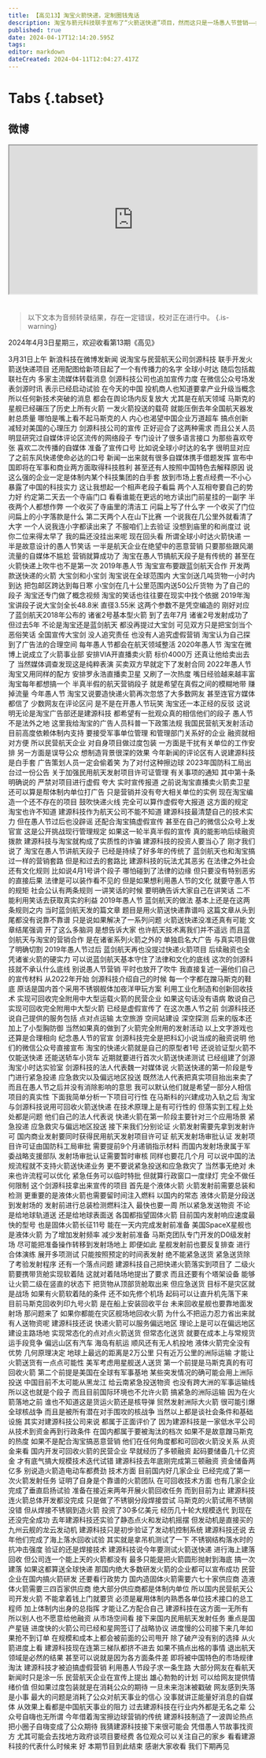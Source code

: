 ```yaml
---
title: 【高见13】淘宝火箭快递，定制圈钱鬼话
description: 淘宝与箭元科技联手宣布了“火箭送快递”项目，然而这只是一场愚人节营销——如果后续变成找融资、要经费的凭据，就构成了实质性诈骗。
published: true
date: 2024-04-17T12:14:20.595Z
tags: 
editor: markdown
dateCreated: 2024-04-11T12:04:27.417Z
---
```


# Tabs {.tabset}

## 微博

<div style="position: relative; padding: 30% 45%;">
<iframe style="position: absolute; width: 100%; height: 100%; left: 0; top: 0;"src="https://weibo.com/tv/show/1034:5019393445527579?from=old_pc_videoshow"></iframe>
</div>


#

> 以下文本为音频转录结果，存在一定错误，校对正在进行中。
{.is-warning}

2024年4月3日星期三，欢迎收看第13期《高见》

3月31日上午
新浪科技在微博发新闻
说淘宝与民营航天公司剑源科技
联手开发火箭送快递项目
还用配图给新项目起了一个有传播力的名字
全球小时达
随后包括裁联社在内
多家主流媒体转载消息
剑源科技公司也追加宣传力度
在微信公众号场发表剑源时讯
表示已经启动试验
在今天的中国
投机商人也知道要拿产业升级当概念
所以任何新技术突破的消息
都会在舆论场内反复放大
尤其是在航天领域
马斯克的星舰已经碾压了历史上所有火箭
一发火箭投送的载荷
就能压倒去年全国航天器发射总质量
哪怕是嘴上看不起马斯克的人
内心也渴望中国企业万道超车
搞点创新
减轻对美国的心理压力
剑源科技公司的宣传
正好迎合了这两种需求
而且公关人员明显研究过自媒体评论区流传的网络段子
专门设计了很多语言接口
为那些喜欢夸张
喜欢二次传播的自媒体
准备了宣传口号
比如说全球小时达的名字
很明显对应了之前东风快递使命必达的口号
新闻一出来就有很多自媒体携手借题发挥
宣布中国即将在军事和商业两方面取得科技胜利
甚至还有人按照中国特色去解释原因
说这么强的企业一定是体制内某个科技集团的白手套
放到市场上套点经费一不小心暴露了中国的科技实力
这让我想起一个相声老段子看扁
两个人互相夸要自己的势力好
约定第二天去一个寺庙门口
看看谁能在更远的地方读出门前星挂的一副字
半夜两个人都想作弊
一个收买了寺庙里的清洁工
问扁上写了什么字
一个收买了门位
问扁上的小字落款是什么
第二天两个人在山下比赛
一个说我在几公里外就看清了大字
一个人说我连小字都读出来了
不服咱们上去验证
没想到庙里的和尚度过
说你二位来得太早了
我的扁还没挂出来呢
现在回头看
所谓全球小时达火箭快递
一半是故意设计的愚人节笑话
一半是航天企业在绝望中的恶意营销
只要那些跟风潮流量的自媒体不尴尬
营销就算成功了
淘宝在愚人节搞航天段子是有传统的
甚至在火箭快递上吹牛也不是第一次
2019年愚人节
淘宝宣布要跟蓝剑航天合作
开发两款送快递的火箭
大宝剑和小宝剑
淘宝说在全球范围内
大宝剑送几吨货物一小时内到达
把包邮区跨达到每日寒
小宝剑在几十公里范围内送50公斤货物
为了自己的段子
淘宝还专门做了概念视频
淘宝的笑话也往往要在现实中找个依据
2019年淘宝讲段子说大宝剑全长48.8米
直径3.55米
这两个参数不是凭空编造的
刚好对应了蓝剑航天2018年公布的
诸雀2号基本型火箭
到了去年7月
诸雀2号发射成功了
但过去5年
不论是淘宝还是蓝剑航天
都没再提过大宝剑
可见双方只是把宝剑当个恶俗笑话
全国宣传大宝剑
没人追究责任
也没有人追究虚假营销
淘宝认为自己探到了广告法的合理空间
每年愚人节都会在航天领域整活
2020年愚人节
淘宝在微博上说成立了火箭事业部
安排VIA开直播卖火箭
标价4000万
还真让他给卖出去了
当然媒体调查发现这是纯粹表演
买卖双方早就定下了发射合同
2022年愚人节
淘宝又用同样的配方
安排罗永浩直播卖卫星
又刷了一次热度
嘴日经验越来越丰富
淘宝每年都想搞一个
半真半假的航天营销段子
就是希望在真假之间的模糊地带
赚掉流量
今年愚人节
淘宝又说要造快递火箭再次忽悠了大多数网友
甚至连官方媒体都信了
少数网友在评论区问
是不是在开愚人节玩笑
淘宝还一本正经的反驳
这说明无论是淘宝广告部还是建源科技
都希望有一批观众真的相信他们的段子
愚人节不是法外之地
这里我给淘宝的广告人员科普一下政策法规
我国民营航天发射活动
目前高度依赖体制内支持
要接受军事单位管理
和管理部门关系好的企业
融资就相对方便 所以民营航天企业
对自身项目做过度包装
一方面是干扰有关单位的工作安排
另一方面是误导公众
想制造背景很深的效果
今年新闻的评论区有人说建源科技是白手套
广告策划人员一定会偷着笑
为了对付这种擦边球
2023年国防科工局出台过一份公告
关于加强民用航天发射项目许可证管理
有关事项的通知
其中第十条明确说的
严禁对项目进行虚假 夸大 实时宣传报道
之前说淘宝直播卖火箭卖卫星
还可以算是帮体制内单位打广告
只是营销并没有夸大相关单位的实例
现在淘宝编造一个还不存在的项目
鼓吹快递火线
完全可以算作虚假夸大报道
这方面的规定
淘宝也许不知道
建源科技作为航天公司不能不知道
建源科技最清楚自己的技术实力
但在愚人节过后也没辟谣
还配合淘宝搞虚假宣传
甚至在自己的微信公众号上发官宣
这是公开挑战现行管理规定
如果这一轮半真半假的宣传
真的能影响后续融资拨款
建源科技与淘宝就构成了实质性的诈骗
建源科技的投资人要当心了
刚才我们说了
淘宝在愚人节讲航天段子
已经是持续了好多年的传统了
蓝剑航天也和淘宝搞过一样的营销套路
但是和过去的套路比
建源科技的玩法尤其恶劣
在法律之外社会还有文化规则
比如说4月1号讲个段子
哪怕碰到了法律的边缘
但只要没有特别恶劣的直接后果
法律是可以装作看不见的
但是如果想利用愚人节的文化
就要守愚人节的规矩
社会公认有两条规则
一讲笑话的时候
要明确告诉大家自己在讲笑话
二不能利用笑话去获取真实的利益
2019年愚人节
蓝剑航天的做法
基本上还是在这两条规则之内
当时蓝剑航天发的篇文章
题目是用火箭送快递靠谱吗
这篇文章从头到尾都没有说靠不靠谱
只是说如果解决了一系列问题
火箭送快递没准还真有可能
文章结尾强调
开了这么多脑洞
是想告诉大家
也许航天技术离我们并不遥远
而且蓝剑航天与淘宝的营销合作
是在诸雀系列火箭之外的
单独启名大广告
与真实项目做了明确切割
2019年愚人节过后
蓝剑航天再也没提过快递火箭项目
后续融资也全凭诸雀火箭的硬实力
可以说蓝剑航天基本守住了法律和文化的底线
这次的剑源科技就不承认什么底线
别说愚人节营销
平时也放开了吹牛
我直接复述一遍他们自己的宣传材料
从2022年开始
剑源科技介绍自己的时候
每一个字都在蹭马斯克的鞋底
原话是国内首个采用不锈钢舰体加夜洋甲玩方案
利用工业化制造和创新回收技术
实现可回收完全附用中大型运载火箭的民营企业
如果这句话没有语病
敢说自己实现可回收完全附用中大型火箭
已经是虚假宣传了
在这次愚人节之前
剑源科技还说自己提供的服务包括
点对点运输
太空旅游
空间站建设
深空探测
后来的版本还加上了小型胸防御
当然如果真的做到了火箭完全附用的发射活动
以上文字游戏也还算是合理相向
纪念愚人节的官宣
剑源科技完全是把科幻小说当成的融资说明
他们的微信公众号直接宣布
淘宝的快递火箭就是自己的原型者1号
还说验证型火箭不仅能送快递
还能送轿车小货车
近期就要进行首次火箭送快递测试
已经组建了剑源淘宝小时达实验室
剑源科技的法人代表魏一对媒体说
火箭送快递的第一阶段是专门进行紧急投递
应急救灾以及偏远地区投送
既然法人代表把真实项目抬出来卖了
而且在愚人节之后并没有消除影响的意思
我可以默认他们就是希望一部分人相信项目的真实性
下面我简单分析一下项目可行性
在马斯科的兴建成功入轨之后
淘宝与剑源科技说用可回收火箭送快递
在技术原理上是有可行性的
但落实到工程上处处都是问题
他们自己的法人代表说
快递火箭在第一阶段主要针对三个应用场景
紧急投递 应急救灾与偏远地区投送
接下来我们分别论证
火箭发射需要先拿到发射许可
国内商业发射要同时获得民用航天发射项目许可证
航天发射场审批认证
发射项目许可证由国防科工局审批
需要提前9个月递销指示材料
而国内发射场隶属于军委战略支援部队
发射场审批认证需要暂时审核
同样也要花几个月
可以说中国的法规流程就不支持火箭送快递业务
更不要说紧急投送和应急救灾了
当然事无绝对
未来也许流程可以优化
紧急任务可以临时特批
但就算行政窗口一度绿灯
完全不做任何限制
这个剑源科技拿出来宣传的项目
首先是个液体火箭
火箭发射前需要总装和检测
更重要的是液体火箭也需要留时间注入燃料
以国内的常态
液体火箭是分段送到发射场的
发射前进行总装检测燃料注入
最快也要一周
所以紧急发送物资
不论是给地球轨道送
还是给地球表面送
各国都指望固体火箭
目前国内发射响应速度最快的型号
也是固体火箭长征11号
能在一天内完成发射前准备
美国SpaceX星舰也是液体火箭
为了增加发射频率
减少发射前准备
马斯克团队专门开发的D0级发射场
尽可能把准备操作转移到发射场地上
即便如此
星舰发射前也要反复排查
进行合体演练 展开多项测试
只能按照预定的时间表发射
绝不能紧急送货
紧急送货除了考验发射程序
还有一个落点问题
建源科技自己把快递火箭落实到项目了
二级火箭要携带货舱实现软着陆
这就对着陆场地提出了要求
而且还要有个塔架设备
能够让火箭二级在竖直的状态下
把货物从顶部货舱取出来
但应急送货
目标不是灾区就是战场
如果有火箭软着陆的条件
还不如先修个机场
起码可以让直升机先落下来
目前马斯克回收列印九号火箭
是在船上安装回收平台
未来回收星舰也要靠地面发射场
那问题来了
如果你都能在灾区舰场地回收火箭
为什么不把运力忍力省出来就有人送物资呢
建源科技还说
快递火箭可以服务偏远地区
理论上是可以在偏远地区建设主路场地
实现常态化的点对点火箭送货
但常态化送货
就要在成本上与常规货运手段竞争
偏远山区有汽车
海岛有航运
顺风还有无人机投地
液体火箭完全没有优势
几何原理决定
地球上最远的距离是2万公里
只有近万公里的洲际运输
才能让火箭送货有一点点可能性
美军考虑用星舰送人送货
第一个前提是马斯克真的有可回收火箭
第二个前提是美国在全球有军事基地
某些突发情况的确可能会用上洲际投送
中国目前不太可能从黑龙江
给云南紧急投送物资
也没有跨大洲的军事运输线
所以这也就是个段子
而且目前国际环境也不允许火箭
搞紧急的洲际运输
因为在火箭落地之前
谁也不知道这是货运火箭还是核导弹
贸然发射洲际大火箭
很可能引爆全球核战争
而且是被所有潜在对手围攻的核战争
当然以上都是谈社会条件和基础设施
其实对建源科技公司来说
都属于正面评价了
因为建源科技是一家低水平公司
从技术到资金再到行政条件
在国内都属于要被淘汰的档次
如果不是故意蹭马斯克的热度
如果不是配合淘宝搞恶意营销
他们在任何角度都和可回收火箭没关系
从资金来看
国内开发可回收火箭的民营企业
早就经历了多顿融资
起码要储备几十亿资金
才有底气搞大规模技术迭代试错
建源科技去年底刚完成第三顿融资
资金储备两亿多
别说造火箭造电动车都费劲
技术方面
目前国内好几家企业
已经完成了第一次火箭发射任务
证明了自身是个靠谱的火箭团队
在可回收技术方面
也有几家企业完成了垂直启扬试验
准备在接近来两年开展火箭回收任务
而到目前为止
建源科技连火箭总体开发都没完成
只是做了不锈钢分段焊接尝试
马斯克的火箭试用不锈钢没错
但从焊接不锈钢到造火箭
投资了30多亿美元
经历几十轮大规模迭代
到现在还没完全成功
去年建源科技还实验了静态点火和发动机摇摆
但发动机是直接买的九州云舰的龙云发动机
建源科技只是初步验证了发动机控制系统
建源科技还说
去年他们完成了海上落水回收试验
其实就是拿吊机测试了一下
不锈钢结构落水时的抗冲击强度
验证的还是焊接技术
建源科技说今年要测试火箭送快递
进行海上建落回收
但公司连一个能上天的火箭都没有
最多只能是把火箭圆形抛射到海底
搞一次建落
如果这都算送全球快递
那国内绝大多数研发火箭的企业都可以宣布成功
民营企业在国内搞火箭研发
还要看行政势力
国内造固体火箭需要六七十家供应商
造液体火箭需要三四百家供应商
绝大部分供应商都是体制内单位
所以国内民营航天公司开发火箭
不能拿着钱上门就要货
必须是雇用体制内熟悉各单位技术接口的总工程师
加上体制内出身的总指挥
才能让乙方配合自己
建源科技在这方面一无所有
所以别人也不愿意给他融资
从市场空间看
接下来国内民用航天发射任务
重点是国产星链
进度快的火箭公司已经和星网签订了战略协议
进度慢的公司接下来几年如果抢不到订单
在规模和成本上都会被前面的公司甩开
除了破产没有别的选择
从火箭进度上看
建源科技现在连第三梯队都挤不进去
如果不搞点出格的事情
退出航天领域是必然的结果
甚至可以说就是因为各方面条件差
即将被中国特色的市场规律淘汰
建源科技才被迫搞虚假营销
利用愚人节段子求一条生路
大部分网友在看航天新闻时只是涂一乐
民营航天企业在宣传上提出
雄心勃勃的计划
可以给网友提供情绪价值
但如果过度包装就是在消耗公众的期待
一旦未来泡沫被戳破
网友感到失落是小事
最大的问题是消耗了公众对航天事业的信心
没事就讲正能量好消息的自媒体
从效果上看都是中国航天事业的阻力
过去建源科技在行业内外都是无名之辈
公众号自嗨也无所谓
今年借着淘宝擦边球营销的传统
建源科技制造了一波舆论热点
把小圈子自嗨变成了公众期待
我猜建源科技接下来很可能会
凭借愚人节故事找资方
尤其可能会去找地方政府谈项目要经费
各位观众可以关注自己的家乡
看看建源科技的代表什么时候来
好 本期节目到此结束
感谢大家收看 我们下期再见
